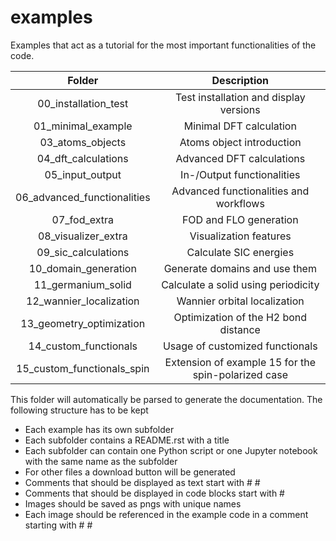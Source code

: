 # examples

Examples that act as a tutorial for the most important functionalities of the code.

| Folder                      | Description |
| :-------------------------: | :---------: |
| 00_installation_test        | Test installation and display versions |
| 01_minimal_example          | Minimal DFT calculation |
| 03_atoms_objects            | Atoms object introduction |
| 04_dft_calculations         | Advanced DFT calculations |
| 05_input_output             | In-/Output functionalities |
| 06_advanced_functionalities | Advanced functionalities and workflows |
| 07_fod_extra                | FOD and FLO generation |
| 08_visualizer_extra         | Visualization features |
| 09_sic_calculations         | Calculate SIC energies |
| 10_domain_generation        | Generate domains and use them |
| 11_germanium_solid          | Calculate a solid using periodicity |
| 12_wannier_localization     | Wannier orbital localization |
| 13_geometry_optimization    | Optimization of the H2 bond distance |
| 14_custom_functionals       | Usage of customized functionals |
| 15_custom_functionals_spin  | Extension of example 15 for the spin-polarized case |

This folder will automatically be parsed to generate the documentation.
The following structure has to be kept
* Each example has its own subfolder
* Each subfolder contains a README.rst with a title
* Each subfolder can contain one Python script or one Jupyter notebook with the same name as the subfolder
* For other files a download button will be generated
* Comments that should be displayed as text start with # #
* Comments that should be displayed in code blocks start with #
* Images should be saved as pngs with unique names
* Each image should be referenced in the example code in a comment starting with # #
